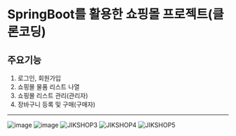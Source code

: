 <h1>SpringBoot를 활용한 쇼핑몰 프로젝트(클론코딩)</h1>

<h2>주요기능</h2>

1. 로그인, 회원가입
2. 쇼핑몰 물품 리스트 나열
3. 쇼핑몰 리스트 관리(관리자)
4. 장바구니 등록 및 구매(구매자)

--------

![image](https://github.com/JiksGit/ShopingMall/assets/96871403/864ce98b-7f93-476f-b768-0f6cb5f254fd)
![image](https://github.com/JiksGit/ShopingMall/assets/96871403/479697cc-54f8-47e3-8ece-2686cc246de5)
![JIKSHOP3](https://github.com/JiksGit/ShopingMall/assets/96871403/022006fb-b559-4dca-9f66-41e1a435022c)
![JIKSHOP4](https://github.com/JiksGit/ShopingMall/assets/96871403/3670c550-6c11-4695-88ef-81ab3ad3fa59)
![JIKSHOP5](https://github.com/JiksGit/ShopingMall/assets/96871403/59780124-58d1-4737-97e0-27c489bc3e6b)
